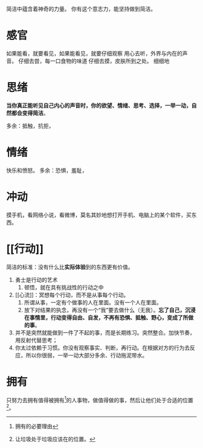 简洁中蕴含着神奇的力量。
你有这个意志力，能坚持做到简洁。
# 感官
如果能看，就要看见，如果能看见，就要仔细观察
用心去听，外界与内在的声音。
仔细去尝，每一口食物的味道
仔细去摸，皮肤所到之处。
细细地 
# 思绪
**当你真正能听见自己内心的声音时，你的欲望、情绪、思考、选择，一举一动，自然都会变得简洁**。

多余：抵触，抗拒，
# 情绪
快乐和愤怒。
多余：恐惧，羞耻，
# 冲动
摸手机，看网络小说，看微博，莫名其妙地想打开手机、电脑上的某个软件，买东西。
# [[行动]] 
简洁的标准：没有什么比**实际体验**到的东西更有价值。

1. 勇士是行动的艺术
	1. 顿悟，就在具有挑战性的行动之中
2. [[心流]]：冥想每个行动，而不是从事每个行动。
	1. 所谓从事，一定有个做事的人在里面。没有一个人在里面。
	2. 放下对结果的执念，再没有一个“我”要去做什么（无我）。**忘了自己，沉浸在事情里，行动变得自由、自发，不再有恐惧、抵触、野心，变成了所做的事**。
3. 并不是突然就能做到一件了不起的事，而是长期练习。突然整合。加快节奏，用反射代替思考；
4. 你太过依赖于习惯。你没有观察事实、判断，再行动。在根据对方的行为去反应，所以你很弱，一举一动大部分多余、行动拖泥带水。
# 拥有
只努力去拥有值得被拥有[^1]的人事物，做值得做的事，然后让他们处于合适的位置[^2]。


[^1]: 拥有的必要理由
[^2]: 让垃圾处于垃圾应该在的位置。